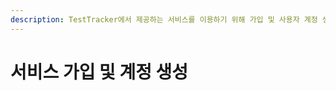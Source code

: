 ```yaml
---
description: TestTracker에서 제공하는 서비스를 이용하기 위해 가입 및 사용자 계정 생성을 위한 절차를 설명합니다.
---
```


# 서비스 가입 및 계정 생성

